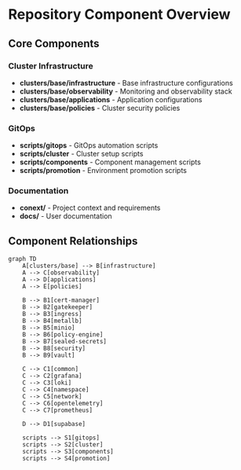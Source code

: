 # Repository Component Overview

## Core Components

### Cluster Infrastructure
- **clusters/base/infrastructure** - Base infrastructure configurations
- **clusters/base/observability** - Monitoring and observability stack
- **clusters/base/applications** - Application configurations
- **clusters/base/policies** - Cluster security policies

### GitOps
- **scripts/gitops** - GitOps automation scripts
- **scripts/cluster** - Cluster setup scripts
- **scripts/components** - Component management scripts
- **scripts/promotion** - Environment promotion scripts

### Documentation
- **conext/** - Project context and requirements
- **docs/** - User documentation

## Component Relationships

```mermaid
graph TD
    A[clusters/base] --> B[infrastructure]
    A --> C[observability]
    A --> D[applications]
    A --> E[policies]
    
    B --> B1[cert-manager]
    B --> B2[gatekeeper]
    B --> B3[ingress]
    B --> B4[metallb]
    B --> B5[minio]
    B --> B6[policy-engine]
    B --> B7[sealed-secrets]
    B --> B8[security]
    B --> B9[vault]
    
    C --> C1[common]
    C --> C2[grafana]
    C --> C3[loki]
    C --> C4[namespace]
    C --> C5[network]
    C --> C6[opentelemetry]
    C --> C7[prometheus]
    
    D --> D1[supabase]
    
    scripts --> S1[gitops]
    scripts --> S2[cluster]
    scripts --> S3[components]
    scripts --> S4[promotion]
```